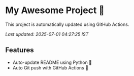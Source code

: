 # My Awesome Project 🚀

This project is automatically updated using GitHub Actions.

_Last updated: 2025-07-01 04:27:25 IST_

## Features
- Auto-update README using Python 🐍
- Auto Git push with GitHub Actions 🤖
